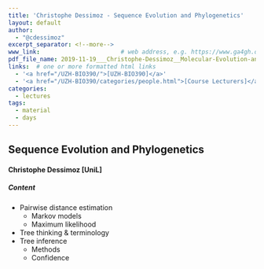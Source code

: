 ```yaml
---
title: 'Christophe Dessimoz - Sequence Evolution and Phylogenetics'
layout: default
author:
  - "@cdessimoz"
excerpt_separator: <!--more-->
www_link: 						# web address, e.g. https://www.ga4gh.org; auto-linked
pdf_file_name: 2019-11-19___Christophe-Dessimoz__Molecular-Evolution-and-Phylogenetics__UZH-BIO390-HS19-lecture-09.pdf
links:  # one or more formatted html links
  - '<a href="/UZH-BIO390/">[UZH-BIO390]</a>'
  - '<a href="/UZH-BIO390/categories/people.html">[Course Lecturers]</a>'
categories:
  - lectures
tags:
  - material
  - days
---
```


## Sequence Evolution and Phylogenetics
#### Christophe Dessimoz [UniL]

##### Content

- Pairwise distance estimation
   - Markov models
   - Maximum likelihood
- Tree thinking & terminology
- Tree inference
   - Methods
   - Confidence



